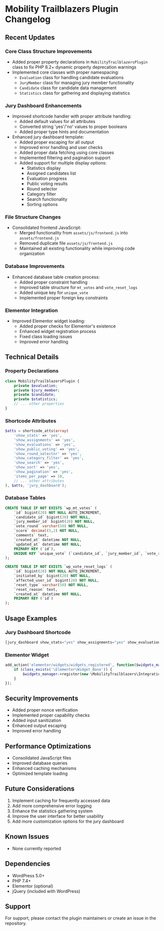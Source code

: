 # Mobility Trailblazers Plugin Changelog

## Recent Updates

### Core Class Structure Improvements
- Added proper property declarations in `MobilityTrailblazersPlugin` class to fix PHP 8.2+ dynamic property deprecation warnings
- Implemented core classes with proper namespacing:
  - `Evaluation` class for handling candidate evaluations
  - `JuryMember` class for managing jury member functionality
  - `Candidate` class for candidate data management
  - `Statistics` class for gathering and displaying statistics

### Jury Dashboard Enhancements
- Improved shortcode handler with proper attribute handling:
  - Added default values for all attributes
  - Converted string 'yes'/'no' values to proper booleans
  - Added proper type hints and documentation
- Enhanced jury dashboard template:
  - Added proper escaping for all output
  - Improved error handling and user checks
  - Added proper data fetching using core classes
  - Implemented filtering and pagination support
  - Added support for multiple display options:
    - Statistics display
    - Assigned candidates list
    - Evaluation progress
    - Public voting results
    - Round selector
    - Category filter
    - Search functionality
    - Sorting options

### File Structure Changes
- Consolidated frontend JavaScript:
  - Merged functionality from `assets/js/frontend.js` into `assets/frontend.js`
  - Removed duplicate file `assets/js/frontend.js`
  - Maintained all existing functionality while improving code organization

### Database Improvements
- Enhanced database table creation process:
  - Added proper constraint handling
  - Improved table structure for `mt_votes` and `vote_reset_logs`
  - Added unique key for `unique_vote`
  - Implemented proper foreign key constraints

### Elementor Integration
- Improved Elementor widget loading:
  - Added proper checks for Elementor's existence
  - Enhanced widget registration process
  - Fixed class loading issues
  - Improved error handling

## Technical Details

### Property Declarations
```php
class MobilityTrailblazersPlugin {
    private $evaluation;
    private $jury_member;
    private $candidate;
    private $statistics;
    // ... other properties
}
```

### Shortcode Attributes
```php
$atts = shortcode_atts(array(
    'show_stats' => 'yes',
    'show_assignments' => 'yes',
    'show_evaluations' => 'yes',
    'show_public_voting' => 'yes',
    'show_round_selector' => 'yes',
    'show_category_filter' => 'yes',
    'show_search' => 'yes',
    'show_sort' => 'yes',
    'show_pagination' => 'yes',
    'items_per_page' => 10,
    // ... other attributes
), $atts, 'jury_dashboard');
```

### Database Tables
```sql
CREATE TABLE IF NOT EXISTS `wp_mt_votes` (
    `id` bigint(20) NOT NULL AUTO_INCREMENT,
    `candidate_id` bigint(20) NOT NULL,
    `jury_member_id` bigint(20) NOT NULL,
    `vote_round` varchar(50) NOT NULL,
    `score` decimal(5,2) NOT NULL,
    `comments` text,
    `created_at` datetime NOT NULL,
    `updated_at` datetime NOT NULL,
    PRIMARY KEY (`id`),
    UNIQUE KEY `unique_vote` (`candidate_id`, `jury_member_id`, `vote_round`)
);

CREATE TABLE IF NOT EXISTS `wp_vote_reset_logs` (
    `id` bigint(20) NOT NULL AUTO_INCREMENT,
    `initiated_by` bigint(20) NOT NULL,
    `affected_user_id` bigint(20) NOT NULL,
    `reset_type` varchar(50) NOT NULL,
    `reset_reason` text,
    `created_at` datetime NOT NULL,
    PRIMARY KEY (`id`)
);
```

## Usage Examples

### Jury Dashboard Shortcode
```php
[jury_dashboard show_stats="yes" show_assignments="yes" show_evaluations="yes"]
```

### Elementor Widget
```php
add_action('elementor/widgets/widgets_registered', function($widgets_manager) {
    if (class_exists('\Elementor\Widget_Base')) {
        $widgets_manager->register(new \MobilityTrailblazers\Integrations\Elementor\Widgets\JuryDashboardWidget());
    }
});
```

## Security Improvements
- Added proper nonce verification
- Implemented proper capability checks
- Added input sanitization
- Enhanced output escaping
- Improved error handling

## Performance Optimizations
- Consolidated JavaScript files
- Improved database queries
- Enhanced caching mechanisms
- Optimized template loading

## Future Considerations
1. Implement caching for frequently accessed data
2. Add more comprehensive error logging
3. Enhance the statistics gathering system
4. Improve the user interface for better usability
5. Add more customization options for the jury dashboard

## Known Issues
- None currently reported

## Dependencies
- WordPress 5.0+
- PHP 7.4+
- Elementor (optional)
- jQuery (included with WordPress)

## Support
For support, please contact the plugin maintainers or create an issue in the repository. 
